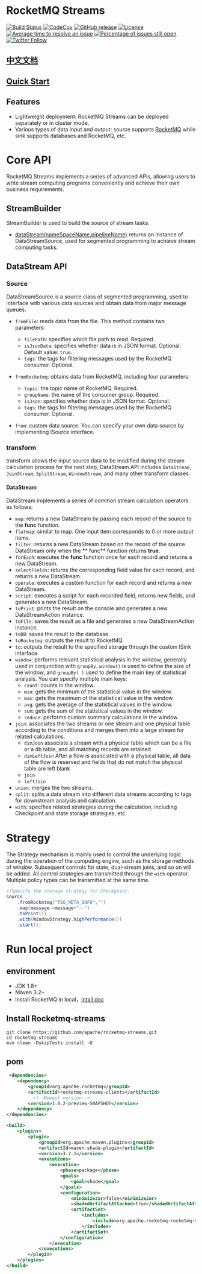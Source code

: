 # RocketMQ Streams 
[![Build Status](https://app.travis-ci.com/apache/rocketmq-streams.svg?branch=main)](https://app.travis-ci.com/apache/rocketmq-streams)
[![CodeCov](https://codecov.io/gh/apache/rocketmq-stream/branch/main/graph/badge.svg)](https://app.codecov.io/gh/apache/rocketmq-streams) 
[![GitHub release](https://img.shields.io/badge/release-download-orange.svg)](https://github.com/apache/rocketmq-streams/releases)
[![License](https://img.shields.io/badge/license-Apache%202-4EB1BA.svg)](https://www.apache.org/licenses/LICENSE-2.0.html)
[![Average time to resolve an issue](http://isitmaintained.com/badge/resolution/apache/rocketmq-streams.svg)](http://isitmaintained.com/project/apache/rocketmq-streams "Average time to resolve an issue")
[![Percentage of issues still open](http://isitmaintained.com/badge/open/apache/rocketmq-streams.svg)](http://isitmaintained.com/project/apache/rocketmq-streams "Percentage of issues still open")
[![Twitter Follow](https://img.shields.io/twitter/follow/ApacheRocketMQ?style=social)](https://twitter.com/intent/follow?screen_name=ApacheRocketMQ)

## [中文文档](./README-chinese.md)

## [Quick Start](quick_start.md)

## Features

* Lightweight deployment: RocketMQ Streams can be deployed separately or in cluster mode.
* Various types of data input and output: source supports [RocketMQ](https://github.com/apache/rocketmq) while sink supports databases and RocketMQ, etc.

# Core API

RocketMQ Streams implements a series of advanced APIs, allowing users to write stream computing programs conveniently and achieve their own business requirements.

## StreamBuilder

StreamBuilder is used to build the source of stream tasks.

+ [dataStream(nameSpaceName,pipelineName)]() returns an instance of DataStreamSource, used for segmented programming to achieve stream computing tasks.

## DataStream API

### Source

DataStreamSource is a source class of segmented programming, used to interface with various data sources and obtain data from major message queues.

+ ```fromFile```: reads data from the file. This method contains two parameters:
    + ```filePath```: specifies which file path to read. Required.
    + ```isJsonData```: specifies whether data is in JSON format. Optional. Default value: ```true```.
    + ```tags```: the tags for filtering messages used by the RocketMQ consumer. Optional.


+ ```fromRocketmq```: obtains data from RocketMQ, including four parameters:
    + ```topic```:  the topic name of RocketMQ. Required.
    + ```groupName```: the name of the consumer group. Required.
    + ```isJson```: specifies whether data is in JSON format. Optional.
    + ```tags```: the tags for filtering messages used by the RocketMQ consumer. Optional.

+ ```from```: custom data source. You can specify your own data source by implementing ISource interface.

### transform

transform allows the input source data to be modified during the stream calculation process for the next step; DataStream API includes ```DataStream```, ```JoinStream```, ```SplitStream```, ```WindowStream```, and many other transform classes.

#### DataStream

DataStream implements a series of common stream calculation operators as follows:

+ ```map```: returns a new DataStream by passing each record of the source to the **func** function.
+ ```flatmap```: similar to map. One input item corresponds to 0 or more output items.
+ ```filter```: returns a new DataStream based on the record of the source DataStream only when the ** func** function returns **true**.
+ ```forEach```: executes the **func** function once for each record and returns a new DataStream.
+ ```selectFields```: returns the corresponding field value for each record, and returns a new DataStream.
+ ```operate```: executes a custom function for each record and returns a new DataStream.
+ ```script```: executes a script for each recorded field, returns new fields, and generates a new DataStream.
+ ```toPrint```: prints the result on the console and generates a new DataStreamAction instance.
+ ```toFile```: saves the result as a file and generates a new DataStreamAction instance.
+ ```toDB```: saves the result to the database.
+ ```toRocketmq```: outputs the result to RocketMQ.
+ ```to```: outputs the result to the specified storage through the custom ISink interface.
+ ```window```: performs relevant statistical analysis in the window, generally used in conjunction with ```groupBy```. ```window()``` is used to define the size of the window, and ```groupBy( )``` used to define the main key of statistical analysis. You can specify multiple main keys:
    + ```count```: counts in the window.
    + ```min```: gets the minimum of the statistical value in the window.
    + ```max```: gets the maximum of the statistical value in the window.
    + ```avg```: gets the average of the statistical values in the window.
    + ```sum```: gets the sum of the statistical values in the window.
    + ```reduce```: performs custom summary calculations in the window.
+ ```join```: associates the two streams or one stream and one physical table according to the conditions and merges them into a large stream for related calculations.
    + ```dimJoin```  associate a stream with a physical table which can be a file or a db table, and all matching records are retained
    + ```dimLeftJoin```  After a flow is associated with a physical table, all data of the flow is reserved and fields that do not match the physical table are left blank
    + ```join```
    + ```leftJoin```
+ ```union```: merges the two streams.
+ ```split```: splits a data stream into different data streams according to tags for downstream analysis and calculation.
+ ```with```: specifies related strategies during the calculation, including Checkpoint and state storage strategies, etc.

# Strategy

The Strategy mechanism is mainly used to control the underlying logic during the operation of the computing engine, such as the storage methods of window. Subsequent controls for state, dual-stream joins, and so on will be added. All control strategies are transmitted through the ```with``` operator. Multiple policy types can be transmitted at the same time.

```java
//Specify the storage strategy for Checkpoint.
source
    .fromRocketmq("TSG_META_INFO","")
    .map(message->message+"--")
    .toPrint(1)
    .with(WindowStrategy.highPerformance())
    .start();
```

# Run local project

## environment
- JDK 1.8+
- Maven 3.2+
- Install RocketMQ in local，[intall doc](https://rocketmq.apache.org/docs/quick-start/)

## Install Rocketmq-streams

```shell
git clone https://github.com/apache/rocketmq-streams.git
cd rocketmq-streams
mvn clean -DskipTests install -U
```

## pom

```xml
 <dependencies>
    <dependency>
        <groupId>org.apache.rocketmq</groupId>
        <artifactId>rocketmq-streams-clients</artifactId>
          <!--Newest version-->
        <version>1.0.2-preview-SNAPSHOT</version>
    </dependency>
</dependencies>

<build>
    <plugins>
        <plugin>
            <groupId>org.apache.maven.plugins</groupId>
            <artifactId>maven-shade-plugin</artifactId>
            <version>3.2.1</version>
            <executions>
                <execution>
                    <phase>package</phase>
                    <goals>
                        <goal>shade</goal>
                    </goals>
                    <configuration>
                        <minimizeJar>false</minimizeJar>
                        <shadedArtifactAttached>true</shadedArtifactAttached>
                        <artifactSet>
                            <includes>
                                <include>org.apache.rocketmq:rocketmq-streams-clients</include>
                            </includes>
                        </artifactSet>
                    </configuration>
                </execution>
            </executions>
        </plugin>
    </plugins>
</build>
```
